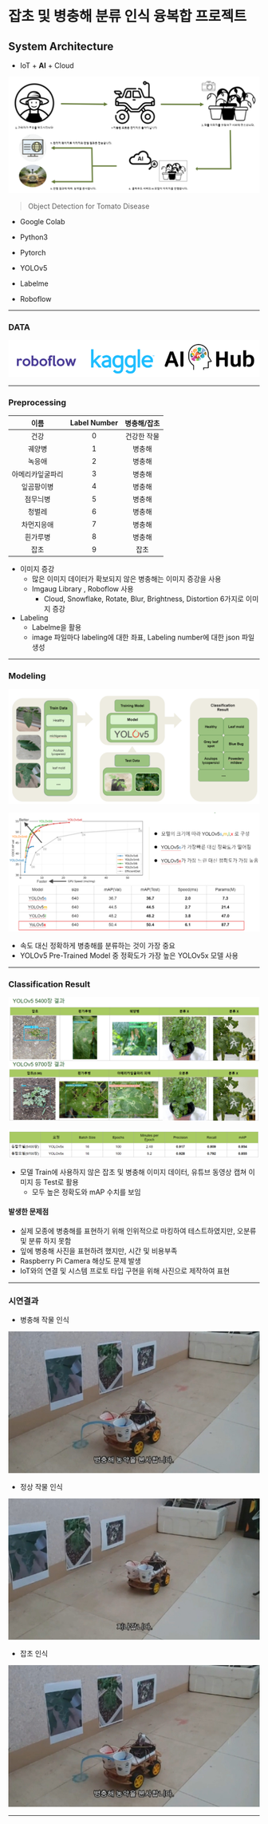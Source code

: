 # 잡초 및 병충해 분류 인식 융복합 프로젝트

## System Architecture

* IoT + **AI** + Cloud

![arch1](https://github.com/soowoong0329/YOLOv5-Object-detection/blob/master/img/arch1.PNG?raw=true)

> Object Detection for Tomato Disease

* Google Colab

* Python3
* Pytorch
* YOLOv5
* Labelme
* Roboflow

---

### DATA

![캡처](https://github.com/soowoong0329/YOLOv5-Object-detection/blob/master/img/캡처.PNG?raw=true)

---

### Preprocessing

|       이름       | Label Number | 병충해/잡초 |
| :--------------: | :----------: | :---------: |
|       건강       |      0       | 건강한 작물 |
|      궤양병      |      1       |   병충해    |
|      녹응애      |      2       |   병충해    |
| 아메리카잎굴파리 |      3       |   병충해    |
|    잎곰팡이병    |      4       |   병충해    |
|     점무늬병     |      5       |   병충해    |
|      청벌레      |      6       |   병충해    |
|    차먼지응애    |      7       |   병충해    |
|     흰가루병     |      8       |   병충해    |
|       잡초       |      9       |    잡초     |

* 이미지 증강
  * 많은 이미지 데이터가 확보되지 않은 병충해는 이미지 증강을 사용
  * Imgaug Library , Roboflow 사용
    * Cloud, Snowflake, Rotate, Blur, Brightness, Distortion 6가지로 이미지 증강
* Labeling
  * Labelme을 활용
  * image 파일마다 labeling에 대한 좌표, Labeling number에 대한 json 파일 생성

---

### Modeling

![modeling1](https://github.com/soowoong0329/YOLOv5-Object-detection/blob/master/img/modeling1.PNG?raw=true)

![modeling2](https://github.com/soowoong0329/YOLOv5-Object-detection/blob/master/img/modeling2.PNG?raw=true)

* 속도 대신 정확하게 병충해를 분류하는 것이 가장 중요
* YOLOv5 Pre-Trained Model 중 정확도가 가장 높은 YOLOv5x 모델 사용

---

### Classification Result

![modeling3](https://github.com/soowoong0329/YOLOv5-Object-detection/blob/master/img/modeling3.PNG?raw=true)

![modeling4](https://github.com/soowoong0329/YOLOv5-Object-detection/blob/master/img/modeling4.PNG?raw=true)

* 모델 Train에 사용하지 않은 잡초 및 병충해 이미지 데이터, 유튜브 동영상 캡쳐 이미지 등 Test로 활용
  * 모두 높은 정확도와 mAP 수치를 보임

#### 발생한 문제점

* 실제 모종에 병충해를 표현하기 위해 인위적으로 마킹하여 테스트하였지만, 오분류 및 분류 하지 못함
* 잎에 병충해 사진을 표현하려 했지만, 시간 및 비용부족
* Raspberry Pi Camera 해상도 문제 발생
* IoT와의 연결 및 시스템 프로토 타입 구현을 위해 사진으로 제작하여 표현

---

### 시연결과

* 병충해 작물 인식

![result1](https://github.com/soowoong0329/YOLOv5-Object-detection/blob/master/img/result1.PNG?raw=true)

* 정상 작물 인식

![result2](https://github.com/soowoong0329/YOLOv5-Object-detection/blob/master/img/result2.PNG?raw=true)

* 잡초 인식

![result3](https://github.com/soowoong0329/YOLOv5-Object-detection/blob/master/img/result3.PNG?raw=true)

---

